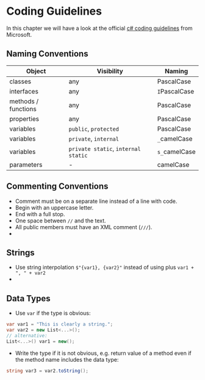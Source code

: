 # Coding Guidelines

In this chapter we will have a look at the official [c# coding guidelines](https://learn.microsoft.com/en-us/dotnet/csharp/fundamentals/coding-style/coding-conventions) from Microsoft.

## Naming Conventions

| Object              | Visibility                          | Naming        |
|---------------------|-------------------------------------|---------------|
| classes             | any                                 | PascalCase    |
| interfaces          | any                                 | `I`PascalCase |
| methods / functions | any                                 | PascalCase    |
| properties          | any                                 | PascalCase    |
| variables           | `public`, `protected`               | PascalCase    |
| variables           | `private`, `internal`               | `_`camelCase  |
| variables           | `private static`, `internal static` | `s_`camelCase |
| parameters          | -                                   | camelCase     |

## Commenting Conventions

- Comment must be on a separate line instead of a line with code.
- Begin with an uppercase letter.
- End with a full stop.
- One space between `//` and the text.
- All public members must have an XML comment (`///`).
- 
## Strings

- Use string interpolation `$"{var1}, {var2}"` instead of using plus `var1 + ", " + var2`
- 
## Data Types

- Use `var` if the type is obvious:
```csharp
var var1 = "This is clearly a string.";
var var2 = new List<...>();
// alternative:
List<...>() var1 = new();
```
- Write the type if it is not obvious, e.g. return value of a method even if the method name includes the data type:
```csharp
string var3 = var2.toString();
```
